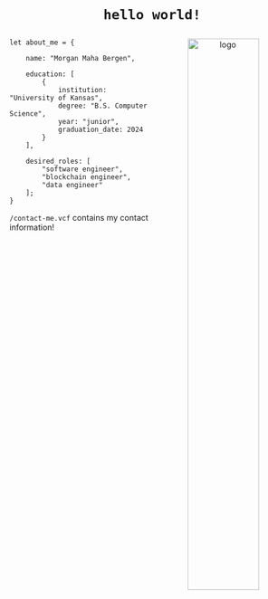<h1 align="center">
    
    hello world!
    
</h1>

<p align="center">
    <img align="right" src="https://github.com/MorganBergen/MorganBergen/blob/main/logo.gif" alt="logo" width=50%>
</p>

<div align="left" width=50%>
    
    let about_me = {

        name: "Morgan Maha Bergen",

        education: [
            {
                institution: "University of Kansas",
                degree: "B.S. Computer Science",
                year: "junior",
                graduation_date: 2024
            }
        ],

        desired_roles: [
            "software engineer",
            "blockchain engineer",
            "data engineer"
        ];
    }

</div>

`/contact-me.vcf` contains my contact information!
